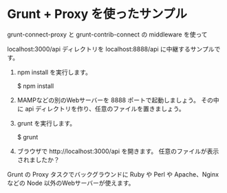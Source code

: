 

# Grunt + Proxy を使ったサンプル

grunt-connect-proxy と grunt-contrib-connect の middleware を使って

localhost:3000/api ディレクトリを localhost:8888/api に中継するサンプルです。

1. npm install を実行します。

	$ npm install


2. MAMPなどの別のWebサーバーを 8888 ポートで起動しましょう。
その中に api ディレクトリを作り、任意のファイルを置きましょう。


3. grunt を実行します。

	$ grunt


4. ブラウザで http://localhost:3000/api を開きます。
任意のファイルが表示されましたか？

Grunt の Proxy タスクでバックグラウンドに
Ruby や Perl や Apache、Nginx などの Node 以外のWebサーバーが使えます。

